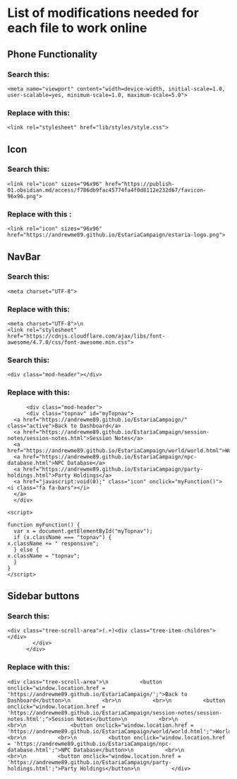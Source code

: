 # List of modifications needed for each file to work online

## Phone Functionality

### Search this:

	<meta name="viewport" content="width=device-width, initial-scale=1.0, user-scalable=yes, minimum-scale=1.0, maximum-scale=5.0">

### Replace with this:

	<link rel="stylesheet" href="lib/styles/style.css">

## Icon

### Search this:

	<link rel="icon" sizes="96x96" href="https://publish-01.obsidian.md/access/f786db9fac45774fa4f0d8112e232d67/favicon-96x96.png">

### Replace with this	:

	<link rel="icon" sizes="96x96" href="https://andrewme89.github.io/EstariaCampaign/estaria-logo.png">

## NavBar

### Search this:

	<meta charset="UTF-8">

### Replace with this:

	<meta charset="UTF-8">\n
	<link rel="stylesheet" href="https://cdnjs.cloudflare.com/ajax/libs/font-awesome/4.7.0/css/font-awesome.min.css">

### Search this:

	<div class="mod-header"></div>
 
### Replace with this:

          <div class="mod-header">
		  <div class="topnav" id="myTopnav">
	  <a href="https://andrewme89.github.io/EstariaCampaign/" class="active">Back to Dashboard</a>
	  <a href="https://andrewme89.github.io/EstariaCampaign/session-notes/session-notes.html">Session Notes</a>
	  <a href="https://andrewme89.github.io/EstariaCampaign/world/world.html">World</a>
	  <a href="https://andrewme89.github.io/EstariaCampaign/npc-database.html">NPC Database</a>
	  <a href="https://andrewme89.github.io/EstariaCampaign/party-holdings.html">Party Holdings</a>
	  <a href="javascript:void(0);" class="icon" onclick="myFunction()">
    <i class="fa fa-bars"></i>
	  </a>
	  </div>

	<script>

	function myFunction() {
	  var x = document.getElementById("myTopnav");
	  if (x.className === "topnav") {
    x.className += " responsive";
	  } else {
    x.className = "topnav";
	  }
	}
	</script>

## Sidebar buttons

### Search this:

	<div class="tree-scroll-area">(.+)<div class="tree-item-children"></div>
            </div>
          </div>

### Replace with this:

	<div class="tree-scroll-area">\n		  <button onclick="window.location.href = 'https://andrewme89.github.io/EstariaCampaign/';">Back to Dashboard</button>\n		  <br>\n		  <br>\n		  <button onclick="window.location.href = 'https://andrewme89.github.io/EstariaCampaign/session-notes/session-notes.html';">Session Notes</button>\n		  <br>\n     		  <br>\n     		  <button onclick="window.location.href = 'https://andrewme89.github.io/EstariaCampaign/world/world.html';">World</button>\n		  <br>\n		  <br>\n		  <button onclick="window.location.href = 'https://andrewme89.github.io/EstariaCampaign/npc-database.html';">NPC Database</button>\n		  <br>\n		  <br>\n		  <button onclick="window.location.href = 'https://andrewme89.github.io/EstariaCampaign/party-holdings.html';">Party Holdings</button>\n		  </div>
